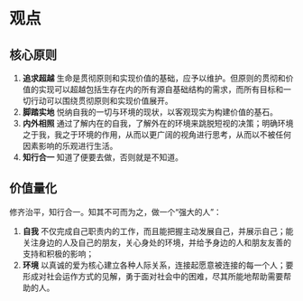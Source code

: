 # 观点

## 核心原则

1. **追求超越** 生命是贯彻原则和实现价值的基础，应予以维护。但原则的贯彻和价值的实现可以超越包括生存在内的所有源自基础结构的需求，而所有目标和一切行动可以围绕贯彻原则和实现价值展开。
2. **脚踏实地** 悦纳自我的一切与环境的现状，以客观现实为构建价值的基石。
3. **内外相照** 通过了解内在的自我，了解外在的环境来跳脱短视的决策；明确环境之于我，我之于环境的作用，从而以更广阔的视角进行思考，从而以不被任何因素影响的乐观进行生活。
4. **知行合一** 知道了便要去做，否则就是不知道。

## 价值量化

修齐治平，知行合一。知其不可而为之，做一个“强大的人”：

1. **自我** 不仅完成自己职责内的工作，而且能把握主动发展自己，并展示自己；能关注身边的人及自己的朋友，关心身处的环境，并给予身边的人和朋友友善的支持和积极的影响；
2. **环境** 以真诚的爱为核心建立各种人际关系，连接起愿意被连接的每一个人；要形成对社会运作方式的见解，勇于面对社会中的困难，尽其所能地帮助需要帮助的人。
